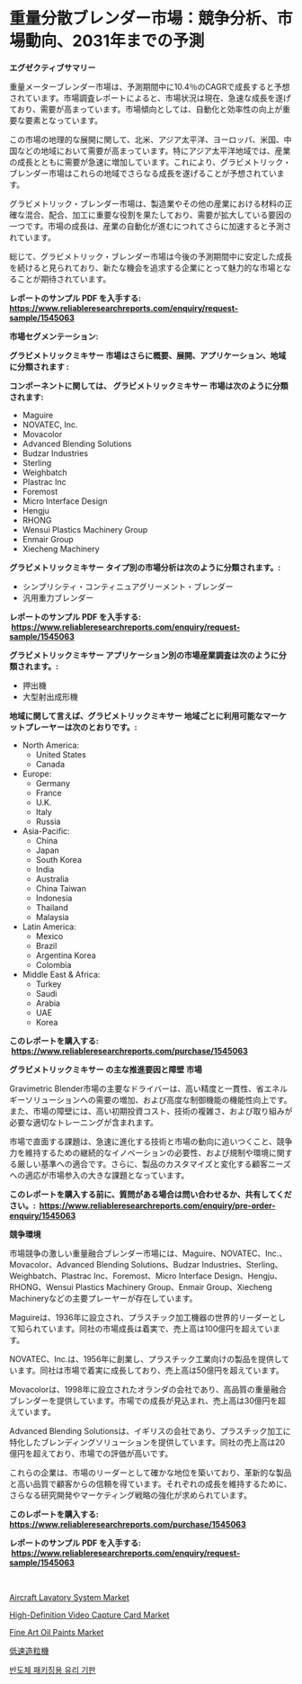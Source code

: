 <p><h1>重量分散ブレンダー市場：競争分析、市場動向、2031年までの予測</h1></p><p><strong>エグゼクティブサマリー</strong></p>
<p><p>重量メーターブレンダー市場は、予測期間中に10.4％のCAGRで成長すると予想されています。市場調査レポートによると、市場状況は現在、急速な成長を遂げており、需要が高まっています。市場傾向としては、自動化と効率性の向上が重要な要素となっています。</p><p>この市場の地理的な展開に関して、北米、アジア太平洋、ヨーロッパ、米国、中国などの地域において需要が高まっています。特にアジア太平洋地域では、産業の成長とともに需要が急速に増加しています。これにより、グラビメトリック・ブレンダー市場はこれらの地域でさらなる成長を遂げることが予想されています。</p><p>グラビメトリック・ブレンダー市場は、製造業やその他の産業における材料の正確な混合、配合、加工に重要な役割を果たしており、需要が拡大している要因の一つです。市場の成長は、産業の自動化が進むにつれてさらに加速すると予測されています。</p><p>総じて、グラビメトリック・ブレンダー市場は今後の予測期間中に安定した成長を続けると見られており、新たな機会を追求する企業にとって魅力的な市場となることが期待されています。</p></p>
<p><strong>レポートのサンプル PDF を入手する: <a href="https://www.reliableresearchreports.com/enquiry/request-sample/1545063">https://www.reliableresearchreports.com/enquiry/request-sample/1545063</a></strong></p>
<p><strong>市場セグメンテーション:</strong></p>
<p><strong> グラビメトリックミキサー 市場はさらに概要、展開、アプリケーション、地域に分類されます :</strong></p>
<p><strong>コンポーネントに関しては、 グラビメトリックミキサー 市場は次のように分類されます: &nbsp;</strong></p>
<p><ul><li>Maguire</li><li>NOVATEC, Inc.</li><li>Movacolor</li><li>Advanced Blending Solutions</li><li>Budzar Industries</li><li>Sterling</li><li>Weighbatch</li><li>Plastrac Inc</li><li>Foremost</li><li>Micro Interface Design</li><li>Hengju</li><li>RHONG</li><li>Wensui Plastics Machinery Group</li><li>Enmair Group</li><li>Xiecheng Machinery</li></ul></p>
<p><strong> グラビメトリックミキサー タイプ別の市場分析は次のように分類されます。:</strong></p>
<p><ul><li>シンプリシティ・コンティニュアグリーメント・ブレンダー</li><li>汎用重力ブレンダー</li></ul></p>
<p><strong>レポートのサンプル PDF を入手する: &nbsp;<a href="https://www.reliableresearchreports.com/enquiry/request-sample/1545063">https://www.reliableresearchreports.com/enquiry/request-sample/1545063</a></strong></p>
<p><strong> グラビメトリックミキサー アプリケーション別の市場産業調査は次のように分類されます。:</strong></p>
<p><ul><li>押出機</li><li>大型射出成形機</li></ul></p>
<p><strong>地域に関して言えば、グラビメトリックミキサー 地域ごとに利用可能なマーケットプレーヤーは次のとおりです。:</strong></p>
<p><ul>
    <li>
        North America:
        <ul>
            <li>United States</li>
            <li>Canada</li>
        </ul>
    </li>
    <li>
        Europe:
        <ul>
            <li>Germany</li>
            <li>France</li>
            <li>U.K.</li>
            <li>Italy</li>
            <li>Russia</li>
        </ul>
    </li>
    <li>
        Asia-Pacific:
        <ul>
            <li>China</li>
            <li>Japan</li>
            <li>South Korea</li>
            <li>India</li>
            <li>Australia</li>
            <li>China Taiwan</li>
            <li>Indonesia</li>
            <li>Thailand</li>
            <li>Malaysia</li>
        </ul>
    </li>
    <li>
        Latin America:
        <ul>
            <li>Mexico</li>
            <li>Brazil</li>
            <li>Argentina Korea</li>
            <li>Colombia</li>
        </ul>
    </li>
    <li>
        Middle East & Africa:
        <ul>
            <li>Turkey</li>
            <li>Saudi</li>
            <li>Arabia</li>
            <li>UAE</li>
            <li>Korea</li>
        </ul>
    </li>
    </ul></p>
<p><strong>このレポートを購入する: &nbsp;<a href="https://www.reliableresearchreports.com/purchase/1545063">https://www.reliableresearchreports.com/purchase/1545063</a></strong></p>
<p><strong>グラビメトリックミキサー の主な推進要因と障壁 市場</strong></p>
<p><p>Gravimetric Blender市場の主要なドライバーは、高い精度と一貫性、省エネルギーソリューションへの需要の増加、および高度な制御機能の機能性向上です。また、市場の障壁には、高い初期投資コスト、技術の複雑さ、および取り組みが必要な適切なトレーニングが含まれます。</p><p>市場で直面する課題は、急速に進化する技術と市場の動向に追いつくこと、競争力を維持するための継続的なイノベーションの必要性、および規制や環境に関する厳しい基準への適合です。さらに、製品のカスタマイズと変化する顧客ニーズへの適応が市場参入の大きな課題となっています。</p></p>
<p><strong>このレポートを購入する前に、質問がある場合は問い合わせるか、共有してください。:&nbsp; <a href="https://www.reliableresearchreports.com/enquiry/pre-order-enquiry/1545063">https://www.reliableresearchreports.com/enquiry/pre-order-enquiry/1545063</a></strong></p>
<p><strong>競争環境</strong></p>
<p><p>市場競争の激しい重量融合ブレンダー市場には、Maguire、NOVATEC、Inc.、Movacolor、Advanced Blending Solutions、Budzar Industries、Sterling、Weighbatch、Plastrac Inc、Foremost、Micro Interface Design、Hengju、RHONG、Wensui Plastics Machinery Group、Enmair Group、Xiecheng Machineryなどの主要プレーヤーが存在しています。</p><p>Maguireは、1936年に設立され、プラスチック加工機器の世界的リーダーとして知られています。同社の市場成長は着実で、売上高は100億円を超えています。</p><p>NOVATEC、Inc.は、1956年に創業し、プラスチック工業向けの製品を提供しています。同社は市場で着実に成長しており、売上高は50億円を超えています。</p><p>Movacolorは、1998年に設立されたオランダの会社であり、高品質の重量融合ブレンダーを提供しています。市場での成長が見込まれ、売上高は30億円を超えています。</p><p>Advanced Blending Solutionsは、イギリスの会社であり、プラスチック加工に特化したブレンディングソリューションを提供しています。同社の売上高は20億円を超えており、市場での評価が高いです。</p><p>これらの企業は、市場のリーダーとして確かな地位を築いており、革新的な製品と高い品質で顧客からの信頼を得ています。それぞれの成長を維持するために、さらなる研究開発やマーケティング戦略の強化が求められています。</p></p>
<p><strong>このレポートを購入する: &nbsp; <a href="https://www.reliableresearchreports.com/purchase/1545063">https://www.reliableresearchreports.com/purchase/1545063</a></strong></p>
<p><strong>レポートのサンプル PDF を入手する: &nbsp;<a href="https://www.reliableresearchreports.com/enquiry/request-sample/1545063">https://www.reliableresearchreports.com/enquiry/request-sample/1545063</a></strong><strong></strong></p>
<p>&nbsp;</p>
<p><p><a href="https://issuu.com/reportprime-2/docs/aircraft-lavatory-system-market-size-2030.pptx">Aircraft Lavatory System Market</a></p><p><a href="https://github.com/Krish2023na/Market-Research-Report-List-3/blob/main/high-definition-video-capture-card-market.md">High-Definition Video Capture Card Market</a></p><p><a href="https://natural-crush-b99.notion.site/Fine-Art-Oil-Paints-Market-Provides-Detailed-Segmentation-of-this-Market-based-on-Type-Application--d7cb207241d241599a1731e4434fe564">Fine Art Oil Paints Market</a></p><p><a href="https://github.com/LeanneBruen2023/Market-Research-Report-List-1/blob/main/938223413864.md">低速造粒機</a></p><p><a href="https://github.com/crfsywufhm81415/Market-Research-Report-List-1/blob/main/159123912843.md">반도체 패키징용 유리 기판</a></p></p>